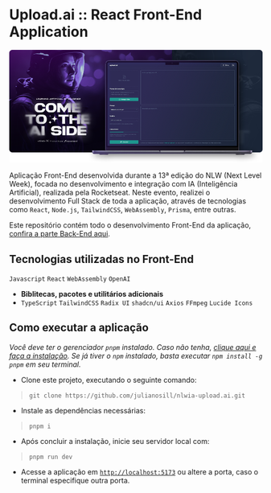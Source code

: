 # Upload.ai :: React Front-End Application

![Imagem de um MacBook com a tela inicial da aplicação aberta](github/readme-presentation-rounded.png)

Aplicação Front-End desenvolvida durante a 13ª edição do NLW (Next Level Week), focada no desenvolvimento e integração com IA (Inteligência Artificial), realizada pela Rocketseat. Neste evento, realizei o desenvolvimento Full Stack de toda a aplicação, através de tecnologias como `React`, `Node.js`, `TailwindCSS`, `WebAssembly`, `Prisma`, entre outras.

Este repositório contém todo o desenvolvimento Front-End da aplicação, [confira a parte Back-End aqui](https://github.com/julianosill/nlwia-upload-api).

## Tecnologias utilizadas no Front-End

`Javascript` `React` `WebAssembly` `OpenAI`

- **Biblitecas, pacotes e utilitários adicionais**
- `TypeScript` `TailwindCSS` `Radix UI` `shadcn/ui` `Axios` `FFmpeg` `Lucide Icons`

## Como executar a aplicação

_Você deve ter o gerenciador `pnpm` instalado. Caso não tenha, [clique aqui e faça a instalação](https://pnpm.io/installation). Se já tiver o `npm` instalado, basta executar `npm install -g pnpm` em seu terminal._

- Clone este projeto, executando o seguinte comando:

> ```properties
> git clone https://github.com/julianosill/nlwia-upload.ai.git
> ```

- Instale as dependências necessárias:

> ```properties
> pnpm i
> ```

- Após concluir a instalação, inicie seu servidor local com:

> ```properties
> pnpm run dev
> ```

- Acesse a aplicação em [`http://localhost:5173`](http://localhost:5173) ou altere a porta, caso o terminal especifique outra porta.
